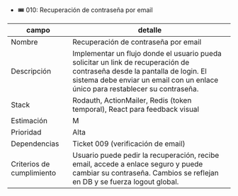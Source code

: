 - 🎟️ 010: Recuperación de contraseña por email

| campo                     | detalle                                                                                                                                                                                                     |
| ------------------------- | ----------------------------------------------------------------------------------------------------------------------------------------------------------------------------------------------------------- |
| Nombre                    | Recuperación de contraseña por email                                                                                                                                                                        |
| Descripción               | Implementar un flujo donde el usuario pueda solicitar un link de recuperación de contraseña desde la pantalla de login. El sistema debe enviar un email con un enlace único para restablecer su contraseña. |
| Stack                     | Rodauth, ActionMailer, Redis (token temporal), React para feedback visual                                                                                                                                   |
| Estimación                | M                                                                                                                                                                                                           |
| Prioridad                 | Alta                                                                                                                                                                                                        |
| Dependencias              | Ticket 009 (verificación de email)                                                                                                                                                                          |
| Criterios de cumplimiento | Usuario puede pedir la recuperación, recibe email, accede a enlace seguro y puede cambiar su contraseña. Cambios se reflejan en DB y se fuerza logout global.                                               |
